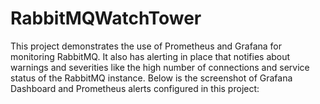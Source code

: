 # RabbitMQWatchTower

This project demonstrates the use of Prometheus and Grafana for monitoring RabbitMQ. It also has alerting in place that notifies about warnings and severities like the high number of connections and service status of the RabbitMQ instance. Below is the screenshot of Grafana Dashboard and Prometheus alerts configured in this project:


